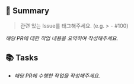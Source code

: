 ## 📌 Summary

> 관련 있는 Issue를 태그해주세요. (e.g. > - #100)

_해당 PR에 대한 작업 내용을 요약하여 작성해주세요._

## 📚 Tasks

- _해당 PR에 수행한 작업을 작성해주세요._

<!--
## 👀 To Reviewer

(기재 내용 없을 경우 섹션 삭제) 더 전달할 내용 혹은 리뷰에게 요청하는 내용을 작성해주세요.
-->

<!--
## 🕶️ Requirements Checklist
- [ ]

(기능 명세서상 내용을 복사해서 테스트해주세요)
-->

<!--
## 📸 Screenshot

(기재 내용 없을 경우 섹션 삭제) 작업한 내용에 대한 스크린샷을 첨부해주세요. 필요시 .gif 형식으로 첨부해주세요.
-->
